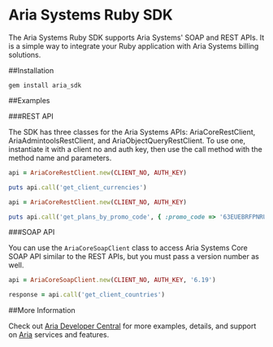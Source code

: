 Aria Systems Ruby SDK
============

The Aria Systems Ruby SDK supports Aria Systems' SOAP and REST APIs. It is a simple way to integrate your Ruby application with Aria Systems billing solutions.

##Installation

```
gem install aria_sdk
```

##Examples

###REST API

The SDK has three classes for the Aria Systems APIs: AriaCoreRestClient, AriaAdmintoolsRestClient, and AriaObjectQueryRestClient. To use one, instantiate it with a client no and auth key, then use the call method with the method name and parameters.

```ruby
api = AriaCoreRestClient.new(CLIENT_NO, AUTH_KEY)

puts api.call('get_client_currencies')
```

```ruby
api = AriaCoreRestClient.new(CLIENT_NO, AUTH_KEY)

puts api.call('get_plans_by_promo_code', { :promo_code => '63EUEBRFPNRUC5W2NC6RFACTMB5NV' })
```


###SOAP API

You can use the `AriaCoreSoapClient` class to access Aria Systems Core SOAP API similar to the REST APIs, but you must pass a version number as well. 

```ruby
api = AriaCoreSoapClient.new(CLIENT_NO, AUTH_KEY, '6.19')

response = api.call('get_client_countries')
```

##More Information

Check out [Aria Developer Central](http://developer.ariasystems.net) for more examples, details, and support on [Aria](http://www.ariasystems.com/) services and features.

